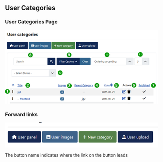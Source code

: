 ## User Categories 

### User Categories Page 
![User Categories (complete/parts)](https://github.com/ThomasFinnern/JoomGallery_fith_dev/blob/main/.jg_dev_doc/jg_4x/images/site.UserUpload/userCategories.full.en.png?raw=true  "")












### Forward links

![User categories](https://github.com/ThomasFinnern/JoomGallery_fith_dev/blob/main/.jg_dev_doc/jg_4x/images/site.UserUpload/userCategories.forwardLinks.en.png?raw=true  "")

The button name indicates where the link on the button leads




